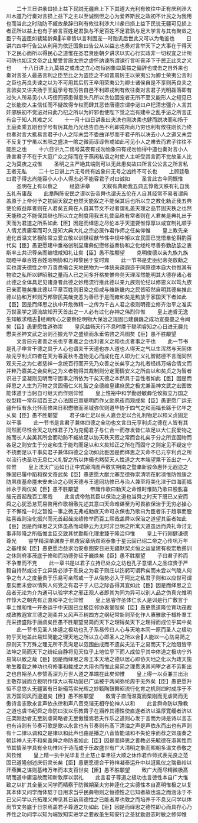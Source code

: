 <!-- { "loadSidebar": true } -->
　　二十三日讲彖曰损上益下民説无疆自上下下其道大光利有攸往中正有庆利渉大川木道乃行奏对言损上益下之主以至诚恻怛之心为爱养斯民之政初不计民之为我用也而当此之时动防不臧故彖辞曰利有攸往利渉大川彖曰损上益下民说无疆可见损上者正所以益上也有子尝言百姓足君孰与不足百姓不足君孰与足大学言与其有聚敛之臣宁有盗臣如裴延龄桑羊辈皆以言利固宠一时贻讥后世此又可以为龟鉴也
　　日讲六四中行告公从利用为依迁国象曰告公从以益志也奏对言举天下之大事在于得天下之民心而所以得民心之道惟在圣君贤臣朝夕讲求以实心行实政非一切权宜之计所可防也如汉文帝之止辇受言唐太宗之虚怀纳谏所谓谏行言听膏泽下于民正此爻之义也
　　十八日讲上九莫益之或击之立心勿恒凶象曰莫益之偏辞也或击之自外来也奏对言圣人最恶言利之臣至比之为盗臣之不如昔周厉王以荣夷公为卿士荣夷公言利之臣也芮良夫谏之以为不可用其后厉王卒用荣夷公为卿士诸侯自是不享则芮良夫之言验矣又讲夬扬于王庭孚号有厉告自邑不利即戎利有攸往奏对言君子光明磊落即有过失人所易见小人巧佞囘邪患得患失凡所以贪位固宠者无所不至又能形人之短见已之长能使人主信任而不疑故得专权而肆其恶昔唐德宗谓李泌曰卢杞清忠彊介人言其奸邪朕初不觉泌对曰此乃杞之所以为奸邪也使陛下觉之岂有建中之乱乎泌之所言正有合于知人其难之义
　　十一月十四日讲彖曰夬决也刚决柔也健而説决而和扬于王庭柔乘五刚也孚号有厉其危乃光也告自邑不利即戎所尚乃穷也利有攸往刚长乃终也奏对言大抵易言君子小人之际未尝不委曲详尽而于君子所以决去小人之道又未尝不反复丁宁虽以五阳之盛决一隂之微而谆谆告戒如此可见小人之难去而君子往往不能胜之也
　　十六日讲九二惕号莫夜有戎勿恤象曰有戎勿恤得中道也奏对言小人谗害君子不在于大庭广众之际而在于燕闲私语之时使人主听受其言而不觉故圣人比之为莫夜之戎惟
　　圣明之主严絶其端则可以无此患矣故曰所言公公言之所言私王者无私
　　二十七日讲上六无号终有凶象曰无号之凶终不可长也
　　上顾廷敬曰君子得志尚能容小人小人得志必不能容君子对曰诚如
　　圣言此古今同慨惟
　　圣明在上有以察之
　　经筵讲章
　　天叙有典勅我五典五惇哉天秩有礼自我五礼有庸哉
　　此臯陶陈安民之谟以告帝舜也谓夫五伦在人自其经常不易者谓典盖原于上帝付予之初固天叙之也然天能叙之不能保其后也所以立之教化勅正我五典使伦叙益厚者则在人君矣五典在人自其节文不过者谓礼盖天理之品节固天秩之也然天能秩之不能保其继也所以立之制度用我五礼使品秩有常者则在人君矣是典礼出于天而为君道之所系如此【臣】因是而绎思之尽伦本乎天道要惟惇厚以咸宜制礼顺乎人情尤贵庸常而可久是知大典大礼之宗必属作君作师之任矣仰惟
　　皇上教先亲逊化首温文艺极陈常立爱立敬以训世绥猷节性中规中矩以宜民固已觉悟羣伦斟酌百代矣【臣】愚更愿建中垂裕创制显庸彜纪懋修益奏协和之化经纶尽善弥勤劼毖之衷斯率土共识尊亲而编氓咸知礼让矣【臣】愚不胜颙望
　　克明俊德以亲九族九族既睦平章百姓百姓昭明协和万邦黎民于变时雍
　　此一节书是史臣纪帝尧放勳之实也谓夫德性之中万善悉僃合天地民物为一体统亲疎遐迩于同原德本自大也惟其有物欲之私所以鲜昭融之量而人已之间多扞格矣惟帝尧天理浑然能明其大德存诸心者此德之全体具足见诸身者此德之妙用流行推此德以亲九族则伦纪以修恩义以笃九族已亲而睦矣推此德以平章百姓则旧染之俗咸与维新畿内之民皆昭然自明其德矣推此德以协和万邦则万邦黎民美哉变恶为善已于是而雍和矣是勲放于家国天下者如此【臣】因是而绎思之执中开危微精一之传为千古人君之极则明德立修齐治平之准实万世圣学之源流故知开天首出之一人必有过化存神之伟烈仰惟
　　皇上迪哲无逸生知敏求稽古经阐传心之要察伦明物大保治之规固已建巍巍之成功宣亹亹之令闻矣【臣】愚更愿性道弥崇
　　皇风益畅天行不息时厪于聪明睿知之心日进无疆允懋夫圣神文武之治则丕振光华之盛绩而永垂佑啓之鸿图矣【臣】愚不胜颙望
　　文言曰元者善之长也亨者嘉之会也利者义之和也贞者事之干也
　　此一节书是孔子申言干德之具于人心也谓夫干天道也亦人道也人得天之气以生浑然与天同体故元亨利贞四者在天为春夏秋冬造物无心而成化在人即为仁义礼智懿德不言而同然观夫元之为仁者慈祥一念统百行而开先乃众善之长矣亨之为礼者经纬万端合情文而并粹乃嘉美之会矣利之为义者物得其裁制则分定而情安义之所由以和矣贞之为智者识进于坚凝则见明而守固事之所依为干矣天德之本然具于吾性者如此【臣】因是而绎思之人生为万物之灵固僃仁义礼智之全德维皇建庶民之极尤兼圣神文武之宏图故能体道于当躬自可继天而作则仰惟
　　皇上性裕中和学勤逊敏彜伦攸叙立万国之仪型精一常存绍百王之心法固已亶聪明而作乂励夙夜而观成矣【臣】愚更愿广运无疆升恒有永允怀而修来日积懋敬而圣域弥优则道毕协于四气之和而福长緜于亿年之乆矣【臣】愚不胜颙望
　　君子体仁足以长人嘉会足以合礼利物足以和义贞固足以干事
　　此一节书是言君子兼体四德之全功也文言曰元亨利贞之德在人皆有其同然而尽性合天之功惟君子乃为克僃君子与仁合一而存发皆仁故足以大仁民爱物之施而长人矣美其所会而动防不臧故足以协天秩天叙之常而合礼矣于分之所宜因物而各足之则安生于分定和生于能均而足以和义矣知正之所在而固守之则定见不疑定守不挠而足以干事矣君子兼体四德之全功如此臣因是而绎思之天命不已元亨利贞之所以流行也圣功无息仁义礼智之所以体僃也黙契天人性道之大本端望乘干首出之一人仰惟
　　皇上法天广运如日正中式廓鸿图声敎实朔南之暨聿新骏命惠怀无遐迩之殊固已履中蹈和揆文奋武矣【臣】愚更愿大猷允塞至德弥崇清明在躬凛惟防惟康之防夙夜基命厪未安未治之心则天德与王道同功修已与治人兼至将美化浃于四海而福祚永于两仪矣【臣】愚不胜颙望
　　帝庸作歌曰勅天之命惟时惟防乃歌曰股肱喜哉元首起哉百工熈哉
　　此言虞帝勉其臣以保治之道也当舜之时天下既已乂安而舜之心犹恐怠荒易啓用作歌相儆先述其意曰天命难谌至为可畏欲保治于无穷必操心于不懈惟一时之暂惟一事之微无弗戒勅庻天命可永保也乃歌曰为臣者乐于趋事而股肱喜哉则治化振兴而元首起哉庻绩修举而百工熙哉盖舜以保治之道望其臣者如此【臣】因是而绎思之天体虽髙而动静云为无时非旦明之所寓天道虽远而典礼命讨无事非陟降之所临惟主臣交致其忧勤斯化理聿臻于隆洽仰惟
　　皇上干行刚健谦德尊光
　　睿学精深单渊衷于夙夜宸章炳煜昭泰象于星云固已绍二帝之心传巩万年之基绪矣【臣】愚更愿治益求治安愈图安日进无疆默契贞恒之运皇建有极宏敷彞训之休则府事茂底于修和而功德弥征于巍焕矣【臣】愚不胜颙望
　　子曰君子矜而不争羣而不党
　　此一章书是以君子立持已处众之坊也孔子意谓人之品谊贵于严毅自持然或过于立异势必渉于乖戾之为君子则庄以饬躬可谓矜矣而未尝以气陵人何争之有人之度量贵于乐易可亲然或一于从俗势必入于阿比之私君子则和以应世可谓羣矣而未尝以情狥人何党之有君子于人已之际各得其宜如此【臣】因是而绎思之立品者无论为介为通可以验学术之邪正观人者即其为同为异可以别人品之伪真允惟明作惇大之朝克有正直和平之化仰惟
　　皇上思睿作圣体仁长人是训是行广敷言于率土惟和惟一开泰运于中天固已立极臣邻协衷堂陛矣【臣】愚更愿道隆位育功茂裁成政教遐宣三德之刚柔并乂风声丕树四方之纲纪常新则至化作人赓雅歌于棫朴羣工亮采接盛际于唐虞矣臣愚不胜颙望易简而天下之理得矣天下之理得而成位乎其中矣
　　此一节书见圣人体道之极功也孔子系易传曰人心与天地本同一原而圣人之极功符乎天地盖此易知简能之理天地之所以立心即圣人之所以合人能以一心防易简之原则天下万殊之理无所不贯洵足以范围曲成而不遗矣夫法干之易而天下之险阻皆平法坤之简而天下之纷纭自静将见天位乎上地位乎下而人成位乎其中体道之极功宁外易简以致之哉【臣】因是而绎思之帝王本天地之德以居心即协天地之化以为政天施地生覆载之神功也府修事和裁成之大用也而惟此易简之理贯浃其间宰之者不劳斯出之也自裕圣人参赞髙深为万世人道之凖端在此矣仰惟
　　皇上得一以贞兼三出治主敬存诚而立极明作惇大以有功固已广运被于两间弥纶周于无外矣【臣】愚更愿升恒不息悠乆无疆富有日新僃笃实光辉之妙甄陶鼓舞昭流行化育之机则四时成序于不言万国同风而遵道矣【臣】愚不胜颙望
　　敎冑子直而温寛而栗刚而无虐简而无傲诗言志歌永言声依永律和声八音克谐无相夺伦神人以和
　　此言舜命防以豫教之道也虞书纪舜之命防曰汝以乐教胄子在涵养其德性使直遂者济以温厚寛缓者济以庄栗刚劲者无至刻虐简略者无至傲慢焉若夫作乐之道则心发于言而为诗是诗以言志也有诗则有节奏可歌是歌以永言也有节奏则有髙下清浊之声是声依永而出也有声则有十二律以调和之是律以和此声也由是播之八音皆能谐和不失伦序而荐之郊庙奏之朝廷神人无不和矣盖舜之命防者如此【臣】因是而绎思之善教必先毓德在淑其性而节其情圣学具有全功惟兴于诗而成于乐故盛世有广大清明之象而熙朝多温文恭敬之风钦惟
　　皇上精一执中光华复旦止慈止孝聿征大顺之休作君作师式表元良之范固已道隆创述庆衍灵长矣【臣】愚更愿德合干符祥凝泰运升中以迓鳯仪之瑞垂裕以开燕翼之谋则基绪万年而本支百世矣【臣】愚不胜颙望
　　致广大而尽精微极髙明而道中庸温故而知新敦厚以崇礼
　　此言君子尊道之极功也言徳性本自广大惟致之以扩其全量又问学而精察于防微期至夫穷神逹化之实德性本自髙明惟极之以复其本体又问学而体騐于日用求当乎民彜物则之恒德性之已知者故也温之而涵泳于不已又问学以充拓理义俾见其日新焉德性之已能者厚也敦之而培养于不息又问学以体尚节文务底于日崇焉盖君子尊道之功如此【臣】因是而绎思之德性即心而具存心乃养性之功问学以知为端致知实进学之要故虽生知安行之圣犹勤逊志时敏之修仰惟
